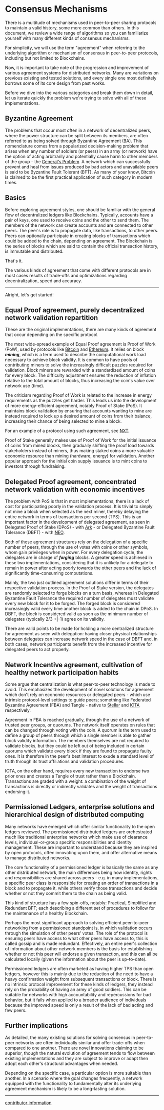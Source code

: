 # Consensus Mechanisms
There is a multitude of mechanisms used in peer-to-peer sharing protocols to maintain a valid history, some more common than others. In this document, we review a wide range of algorithms so you can familiarize yourself with many different kinds of consensus mechanisms.

For simplicity, we will use the term "agreement" when referring to the underlying algorithm or mechanism of consensus in peer-to-peer protocols, including but not limited to Blockchains.

Now, it is important to take note of the progression and improvement of various agreement systems for distributed networks. Many are variations on previous existing and tested solutions, and every single one most definitely borrows some of its core design from past works.

Before we dive into the various categories and break them down in detail, let us iterate quickly the problem we're trying to solve with all of these implementations.

## Byzantine Agreement
The problems that occur most often in a network of decentralized peers, where the power structure can be split between its members, are often referred to as being solved through Byzantine Agreement (BA). This nomenclature comes from a popularized decision-making problem that arises when any number of soldiers (or peers) in an army (or network) have the option of acting arbitrarily and potentially cause harm to other members of the group - the [General's Problem](https://en.wikipedia.org/wiki/Byzantine_fault_tolerance). A network which can successfully prevent and heal from issues produced by bad actors and unavailable peers is said to be Byzantine Fault Tolerant (BFT). As many of your know, Bitcoin is claimed to be the first practical application of such category in modern times.

## Basics
Before exploring agreement styles, one should be familiar with the general flow of decentralized ledgers like Blockchains. Typically, accounts have a pair of keys, one used to receive coins and the other to send them. The members of the network can create accounts and are connected to other peers. The peer's role is to propagate data, like transactions, to other peers. Peers can optionally participate in creating blocks of transactions which could be added to the chain, depending on agreement. The Blockchain is the series of blocks which are said to contain the official transaction history, is immutable and distributed.

That's it.

The various kinds of agreement that come with different protocols are in most cases results of trade-offs and optimizations regarding decentralization, speed and accuracy.

---

Alright, let's get started!

## Equal Proof agreement, purely decentralized network validation repartition
These are the original implementations, there are many kinds of agreement that occur depending on the specific protocol. 

The most wide-spread example of Equal Proof agreement is Proof of Work (PoW), used by protocols like [Bitcoin](https://medium.com/@BlockchainDeal/bitcoin-info-sheet-d9bad20800fd) and [Ethereum](https://medium.com/@BlockchainDeal/ethereum-info-sheet-cccaa21b9a6b). It relies on block ***mining***, which is a term used to describe the computational work load necessary to achieve block validity. It is common to have pools of contributing miners to solve the increasingly difficult puzzles required for validation. Block miners are rewarded with a standardized amount of coins for every block. The difficulty adjustment ensures the reduction of inflation relative to the total amount of blocks, thus increasing the coin's value over network use (time).

The criticism regarding Proof of Work is related to the increase in energy requirements as the puzzles get harder. This leads us into the development of more energy-efficient agreement, notably Proof of Stake (PoS). It maintains block validation by ensuring that accounts wanting to mine are instead required to lock up a desired amount of coins from their balance, increasing their chance of being selected to mine a block.

For an example of a protocol using such agreement, see [NXT](https://nxtplatform.org/).

Proof of Stake generally makes use of Proof of Work for the initial issuance of coins from mined blocks, then gradually shifting the proof load towards stakeholders instead of miners, thus making staked coins a more valuable economic resource than mining (hardware, energy) for validation. Another popular approach for the initial coin supply issuance is to mint coins to investors through fundraising.

## Delegated Proof agreement, concentrated network validation with economic incentives
The problem with PoS is that in most implementations, there is a lack of cost for participating poorly in the validation process. It is trivial to simply not mine a block when selected as the next miner, thereby delaying the entire network in terms of transactions per second (TPS). This is an important factor in the development of delegated agreement, as seen in Delegated Proof of Stake (DPoS) - with [Ark](https://github.com/ArkEcosystem/docs/blob/master/general/01_WhatIsARK/01_WhatIsArk.md) - or Delegated Byzantine Fault Tolerance (DBFT) - with [NEO](http://docs.neo.org/en-us/index.html).

Both of these agreement structures rely on the delegation of a specific number of peers, through the use of votes with coins or other symbols, whom gain privileges when in power. For every delegation cycle, the delegates are in charge of ***forging*** blocks. A greater speed is achieved in these two implementations, considering that it is unlikely for a delegate to remain in power after acting poorly towards the other peers and the lack of significantly time-consuming computations.

Mainly, the two just outlined agreement solutions differ in terms of their respective validation process. In the Proof of Stake version, the delegates are randomly selected to forge blocks on a turn basis, whereas in Delegated Byzantine Fault Tolerance the required number of delegates must validate every new block for it to be forged. The forged block is considered increasingly valid every time another block is added to the chain in DPoS. In DBFT, the block is considered valid as soon as the minimum number of delegates (typically 2/3 +|-1) agree on its validity.

There are valid points to be made for holding a more centralized structure for agreement as seen with delegation: having closer physical relationships between delegates can increase network speed in the case of DBFT and, in both cases, network participants benefit from the increased incentive for delegated peers to act properly.

## Network Incentive agreement, cultivation of healthy network participation habits
Some argue that centralization is what peer-to-peer technology is made to avoid. This emphasizes the development of novel solutions for agreement which don't rely on economic resources or delegated peers - which use intrinsic protocol-level settings to guide peers; something like Federated Byzantine Agreement (FBA) and Tangle - native to [Stellar]() and [IOTA]() respectively.

Agreement in FBA is reached gradually, through the use of a network of trusted peer groups, or quorums. The network itself operates on rules that can be changed through voting with the coin. A quorum is the term used to define a group of peers through which a single member is able to gather block validity information. The members themselves are not required to validate blocks, but they could be left out of being included in certain quorums which validate every block if they are found to propagate faulty ones. It is therefore in the peer's best interest to exude a standard level of truth through its trust affiliations and validation procedures.

IOTA, on the other hand, requires every new transaction to endorse two prior ones and creates a Tangle of trust rather than a Blockchain. Transactions are graded with a weight: a combination of the weight of transactions is directly or indirectly validates and the weight of transactions endorsing it.

## Permissioned Ledgers, enterprise solutions and hierarchical design of distributed computing
Many networks have emerged which offer similar functionality to the open ledgers reviewed. The permissioned distributed ledgers are orchestrated much like traditional enterprise networks which make use of clearance levels, individual-or-group specific responsibilities and identity management. These are important to understand because they are inspired by open protocols, often innovating upon them, and offer alternative means to manage distributed networks.

The core functionality of a permissioned ledger is basically the same as any other distributed network, the main differences being how identity, rights and responsibilities are shared across peers - e.g. in many implementations, a specific peer class is responsible for creating an order of transactions in a block and to propagate it, while others verify those transactions and decide whether or not they commit them to the chain as being valid.

This kind of structure has a few spin-offs, notably: Practical, Simplified and Redundant BFT; each describing a different set of procedures to follow for the maintenance of a healthy Blockchain.

Perhaps the most significant approach to solving efficient peer-to-peer networking from a permissioned standpoint is, in which validation occurs through the simulation of other peers' votes. The role of the protocol is ensuring peers have access to what other peers have access to, this is called gossip and is made redundant. Effectively, an entire peer's collection of information about other network members is the basis for establishing whether or not this peer will endorse a given transaction, and this can all be calculated locally (given the information about the peer is up-to-date).

Permissioned ledgers are often marketed as having higher TPS than open ledgers, however this is mainly due to the reduction of the need to have a heavy confirmation weight from subsequent transactions or block. There is no intrinsic protocol improvement for these kinds of ledgers, they instead rely on the probability of having an army of good soldiers. This can be suitable for networks with high accountability and repercussions for bad behavior, but it fails when applied to a broader audience of individuals because the improved speed is only a result of the lack of bad acting and few peers.

## Further implications
As detailed, the many existing solutions for solving consensus in peer-to-peer networks are often individually similar and offer trade-offs when compared to one another. There are novel innovations claiming to be superior, though the natural evolution of agreement tends to flow between existing implementations and they are subject to improve or adapt then adopt each other's structural advantages when needed.

Depending on the specific case, a particular option is more suitable than another. In a scenario where the goal changes frequently, a network equipped with the functionality to fundamentally alter its underlying agreement mechanism is likely to be a long-lasting solution.


----------------
[contributor information](./assets/info.md)
